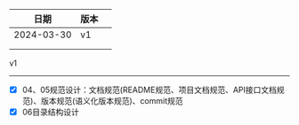 | 日期       | 版本 |  |
| ---------- | ---- | - |
| 2024-03-30 | v1   |  |
|            |      |  |
|            |      |  |

v1

---

- [X] 04、05规范设计：文档规范(README规范、项目文档规范、API接口文档规范)、版本规范(语义化版本规范)、commit规范
- [X] 06目录结构设计
